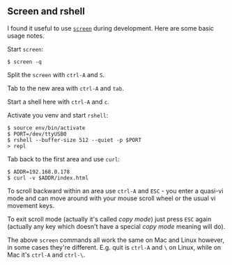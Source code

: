 Screen and rshell
-----------------

I found it useful to use [`screen`](https://www.gnu.org/software/screen/) during development. Here are some basic usage notes.

Start `screen`:

    $ screen -q

Split the `screen` with `ctrl-A` and `S`.

Tab to the new area with `ctrl-A` and `tab`.

Start a shell here with `ctrl-A` and `c`.

Activate you venv and start `rshell`:

    $ source env/bin/activate
    $ PORT=/dev/ttyUSB0
    $ rshell --buffer-size 512 --quiet -p $PORT
    > repl

Tab back to the first area and use `curl`:

    $ ADDR=192.168.0.178
    $ curl -v $ADDR/index.html

To scroll backward within an area use `ctrl-A` and `ESC` - you enter a quasi-vi mode and can move around with your mouse scroll wheel or the usual vi movement keys.

To exit scroll mode (actually it's called _copy mode_) just press `ESC` again (actually any key which doesn't have a special _copy mode_ meaning will do).

The above `screen` commands all work the same on Mac and Linux however, in some cases they're different. E.g. quit is `ctrl-A` and `\` on Linux, while on Mac it's `ctrl-A` and `ctrl-\`.
